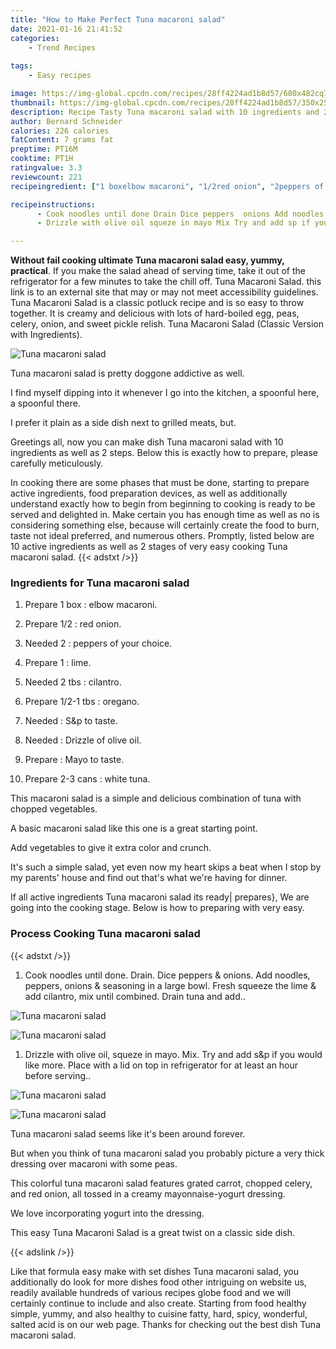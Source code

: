 ```yaml
---
title: "How to Make Perfect Tuna macaroni salad"
date: 2021-01-16 21:41:52
categories:
    - Trend Recipes
    
tags:
    - Easy recipes

image: https://img-global.cpcdn.com/recipes/28ff4224ad1b8d57/680x482cq70/tuna-macaroni-salad-recipe-main-photo.jpg
thumbnail: https://img-global.cpcdn.com/recipes/28ff4224ad1b8d57/350x250cq70/tuna-macaroni-salad-recipe-main-photo.jpg
description: Recipe Tasty Tuna macaroni salad with 10 ingredients and 2 stages of easy cooking.
author: Bernard Schneider
calories: 226 calories
fatContent: 7 grams fat
preptime: PT16M
cooktime: PT1H
ratingvalue: 3.3
reviewcount: 221
recipeingredient: ["1 boxelbow macaroni", "1/2red onion", "2peppers of your choice", "1lime", "2 tbscilantro", "1/2-1 tbsoregano", "Sp to taste", "Drizzle of olive oil", "Mayo to taste", "2-3 canswhite tuna"]

recipeinstructions: 
      - Cook noodles until done Drain Dice peppers  onions Add noodles peppers onions  seasoning in a large bowl Fresh squeeze the lime  add cilantro mix until combined Drain tuna and add 
      - Drizzle with olive oil squeze in mayo Mix Try and add sp if you would like more Place with a lid on top in refrigerator for at least an hour before serving

---
```




**Without fail cooking ultimate Tuna macaroni salad easy, yummy, practical**. If you make the salad ahead of serving time, take it out of the refrigerator for a few minutes to take the chill off. Tuna Macaroni Salad. this link is to an external site that may or may not meet accessibility guidelines. Tuna Macaroni Salad is a classic potluck recipe and is so easy to throw together. It is creamy and delicious with lots of hard-boiled egg, peas, celery, onion, and sweet pickle relish. Tuna Macaroni Salad (Classic Version with Ingredients).


![Tuna macaroni salad](https://img-global.cpcdn.com/recipes/28ff4224ad1b8d57/680x482cq70/tuna-macaroni-salad-recipe-main-photo.jpg "Tuna macaroni salad")



Tuna macaroni salad is pretty doggone addictive as well.

I find myself dipping into it whenever I go into the kitchen, a spoonful here, a spoonful there.

I prefer it plain as a side dish next to grilled meats, but.


Greetings all, now you can make dish Tuna macaroni salad with 10 ingredients as well as 2 steps. Below this is exactly how to prepare, please carefully meticulously.

In cooking there are some phases that must be done, starting to prepare active ingredients, food preparation devices, as well as additionally understand exactly how to begin from beginning to cooking is ready to be served and delighted in. Make certain you has enough time as well as no is considering something else, because will certainly create the food to burn, taste not ideal preferred, and numerous others. Promptly, listed below are 10 active ingredients as well as 2 stages of very easy cooking Tuna macaroni salad.
{{< adstxt />}}

### Ingredients for Tuna macaroni salad


1. Prepare 1 box : elbow macaroni.

1. Prepare 1/2 : red onion.

1. Needed 2 : peppers of your choice.

1. Prepare 1 : lime.

1. Needed 2 tbs : cilantro.

1. Prepare 1/2-1 tbs : oregano.

1. Needed  : S&amp;p to taste.

1. Needed  : Drizzle of olive oil.

1. Prepare  : Mayo to taste.

1. Prepare 2-3 cans : white tuna.


This macaroni salad is a simple and delicious combination of tuna with chopped vegetables.

A basic macaroni salad like this one is a great starting point.

Add vegetables to give it extra color and crunch.

It&#39;s such a simple salad, yet even now my heart skips a beat when I stop by my parents&#39; house and find out that&#39;s what we&#39;re having for dinner.


If all active ingredients Tuna macaroni salad its ready| prepares}, We are going into the cooking stage. Below is how to preparing with very easy.

### Process Cooking Tuna macaroni salad

{{< adstxt />}}


1. Cook noodles until done. Drain. Dice peppers &amp; onions. Add noodles, peppers, onions &amp; seasoning in a large bowl. Fresh squeeze the lime &amp; add cilantro, mix until combined. Drain tuna and add..



![Tuna macaroni salad](https://img-global.cpcdn.com/steps/b36698edea308709/160x128cq70/tuna-macaroni-salad-recipe-step-1-photo.jpg" "Tuna macaroni salad")

![Tuna macaroni salad](https://img-global.cpcdn.com/steps/41ccc5bb453d87e5/160x128cq70/tuna-macaroni-salad-recipe-step-1-photo.jpg" "Tuna macaroni salad")



1. Drizzle with olive oil, squeze in mayo. Mix. Try and add s&amp;p if you would like more. Place with a lid on top in refrigerator for at least an hour before serving..



![Tuna macaroni salad](https://img-global.cpcdn.com/steps/6e032b15723ccfa2/160x128cq70/tuna-macaroni-salad-recipe-step-2-photo.jpg" "Tuna macaroni salad")

![Tuna macaroni salad](https://img-global.cpcdn.com/steps/db172982d0bf1b15/160x128cq70/tuna-macaroni-salad-recipe-step-2-photo.jpg" "Tuna macaroni salad")




Tuna macaroni salad seems like it&#39;s been around forever.

But when you think of tuna macaroni salad you probably picture a very thick dressing over macaroni with some peas.

This colorful tuna macaroni salad features grated carrot, chopped celery, and red onion, all tossed in a creamy mayonnaise-yogurt dressing.

We love incorporating yogurt into the dressing.

This easy Tuna Macaroni Salad is a great twist on a classic side dish.


{{< adslink />}}

Like that formula easy make with set dishes Tuna macaroni salad, you additionally do look for more dishes food other intriguing on website us, readily available hundreds of various recipes globe food and we will certainly continue to include and also create. Starting from food healthy simple, yummy, and also healthy to cuisine fatty, hard, spicy, wonderful, salted acid is on our web page. Thanks for checking out the best dish Tuna macaroni salad.

